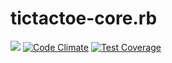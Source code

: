 # tictactoe-core.rb
![](https://travis-ci.org/demonh3x/tictactoe-core.rb.svg?branch=master) [![Code Climate](https://codeclimate.com/github/demonh3x/tictactoe.rb/badges/gpa.svg)](https://codeclimate.com/github/demonh3x/tictactoe.rb) [![Test Coverage](https://codeclimate.com/github/demonh3x/tictactoe.rb/badges/coverage.svg)](https://codeclimate.com/github/demonh3x/tictactoe.rb)
